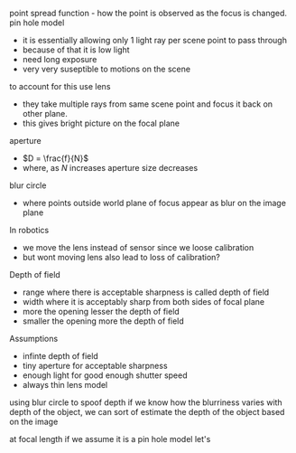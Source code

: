 point spread function - how the point is observed as the focus is changed. 
pin hole model
- it is essentially allowing only 1 light ray per scene point to pass through
- because of that it is low light
- need long exposure
- very very suseptible to motions on the scene

to account for this use lens 
- they take multiple rays from same scene point and focus it back on other plane. 
- this gives bright picture on the focal plane

aperture 
- $D = \frac{f}{N}$
- where, as $N$ increases aperture size decreases 



blur circle
- where points outside world plane of focus appear as blur on the image plane

In robotics 
- we move the lens instead of sensor since we loose calibration 
- but wont moving lens also lead to loss of calibration? 


Depth of field 
- range where there is acceptable sharpness is called depth of field 
- width where it is acceptably sharp from both sides of focal plane
- more the opening lesser the depth of field 
- smaller the opening more the depth of field 

Assumptions 
- infinte depth of field 
- tiny aperture for acceptable sharpness
- enough light for good enough shutter speed 
- always thin lens model 

using blur circle to spoof depth 
if we know how the blurriness varies with depth of the object, 
we can sort of estimate the depth of the object based on the image 


at focal length if we assume it is a pin hole model 
let's 